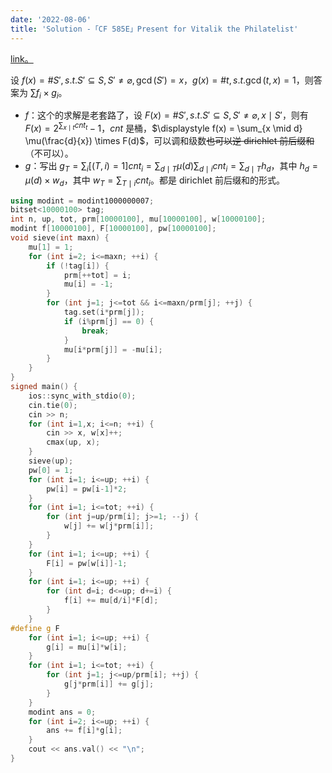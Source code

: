 ```yaml
---
date: '2022-08-06'
title: 'Solution -「CF 585E」Present for Vitalik the Philatelist'
---
```


[link。](http://codeforces.com/problemset/problem/585/E)

设 $\displaystyle f(x) = \# S', s.t. S' \subseteq S, S' \neq \varnothing, \gcd(S') = x$，$g(x) = \# t, s.t. \gcd(t, x) = 1$，则答案为 $\sum f_i \times g_i$。

- $f$：这个的求解是老套路了，设 $\displaystyle F(x) = \# S', s.t. S' \subseteq S, S' \neq \varnothing, x \mid S'$，则有 $\displaystyle F(x) = 2^{\sum_{x \mid t} \textit{cnt}_t}-1$，$cnt$ 是桶，$\displaystyle f(x) = \sum_{x \mid d} \mu(\frac{d}{x}) \times F(d)$，可以调和级数~~也可以逆 dirichlet 前后缀和~~（不可以）。
- $g$：写出 $\displaystyle g_T = \sum_i [(T, i) = 1] \textit{cnt}_i = \sum_{d \mid T} \mu(d) \sum_{d \mid i} cnt_i = \sum_{d \mid T} h_d$，其中 $h_d = \mu(d) \times w_d$，其中 $\displaystyle w_T = \sum_{T \mid i} \textit{cnt}_i$。都是 dirichlet 前后缀和的形式。

```cpp
using modint = modint1000000007;
bitset<10000100> tag;
int n, up, tot, prm[10000100], mu[10000100], w[10000100];
modint f[10000100], F[10000100], pw[10000100];
void sieve(int maxn) {
    mu[1] = 1;
    for (int i=2; i<=maxn; ++i) {
        if (!tag[i]) {
            prm[++tot] = i;
            mu[i] = -1;
        }
        for (int j=1; j<=tot && i<=maxn/prm[j]; ++j) {
            tag.set(i*prm[j]);
            if (i%prm[j] == 0) {
                break;
            }
            mu[i*prm[j]] = -mu[i];
        }
    }
}
signed main() {
    ios::sync_with_stdio(0);
    cin.tie(0);
    cin >> n;
    for (int i=1,x; i<=n; ++i) {
        cin >> x, w[x]++;
        cmax(up, x);
    }
    sieve(up);
    pw[0] = 1;
    for (int i=1; i<=up; ++i) {
        pw[i] = pw[i-1]*2;
    }
    for (int i=1; i<=tot; ++i) {
        for (int j=up/prm[i]; j>=1; --j) {
            w[j] += w[j*prm[i]];
        }
    }
    for (int i=1; i<=up; ++i) {
        F[i] = pw[w[i]]-1;
    }
    for (int i=1; i<=up; ++i) {
        for (int d=i; d<=up; d+=i) {
            f[i] += mu[d/i]*F[d];
        }
    }
#define g F
    for (int i=1; i<=up; ++i) {
        g[i] = mu[i]*w[i];
    }
    for (int i=1; i<=tot; ++i) {
        for (int j=1; j<=up/prm[i]; ++j) {
            g[j*prm[i]] += g[j];
        }
    }
    modint ans = 0;
    for (int i=2; i<=up; ++i) {
        ans += f[i]*g[i];
    }
    cout << ans.val() << "\n";
}
```
